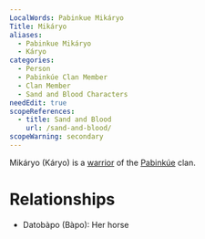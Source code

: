 ```yaml
---
LocalWords: Pabinkue Mikáryo
Title: Mikáryo
aliases:
  - Pabinkue Mikáryo
  - Káryo
categories:
  - Person
  - Pabinkúe Clan Member
  - Clan Member
  - Sand and Blood Characters
needEdit: true
scopeReferences:
  - title: Sand and Blood
    url: /sand-and-blood/
scopeWarning: secondary
---
```


Mikáryo (Káryo) is a [warrior](/kyōti-warrior/) of the [Pabinkúe]() clan.

# Relationships

* Datobàpo (Bàpo): Her horse
